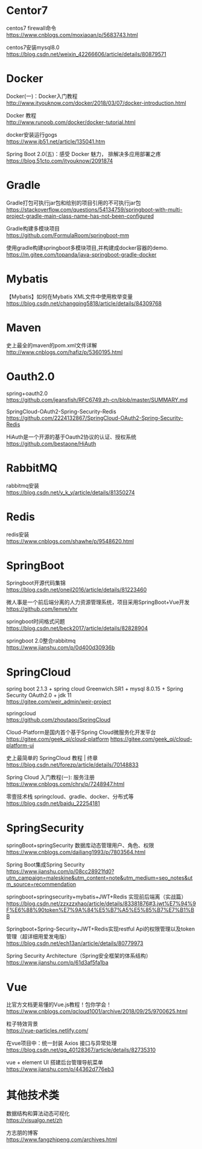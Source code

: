# Centor7
centos7 firewall命令<br>
https://www.cnblogs.com/moxiaoan/p/5683743.html

centos7安装mysql8.0<br>
https://blog.csdn.net/weixin_42266606/article/details/80879571

# Docker
Docker(一)：Docker入门教程<br>
http://www.ityouknow.com/docker/2018/03/07/docker-introduction.html

Docker 教程<br>
http://www.runoob.com/docker/docker-tutorial.html

docker安装运行gogs<br>
https://www.jb51.net/article/135041.htm

Spring Boot 2.0(五)：感受 Docker 魅力， 排解决多应用部署之疼<br>
https://blog.51cto.com/ityouknow/2091874

# Gradle
Gradle打包可执行jar包和给别的项目引用的不可执行jar包<br>
https://stackoverflow.com/questions/54134759/springboot-with-multi-project-gradle-main-class-name-has-not-been-configured

Gradle构建多模块项目<br>
https://github.com/FormulaRoom/springboot-mm

使用gradle构建springboot多模块项目,并构建成docker容器的demo.<br>
https://m.gitee.com/topanda/java-springboot-gradle-docker

# Mybatis
【Mybatis】如何在Mybatis XML文件中使用枚举变量<br>
https://blog.csdn.net/changqing5818/article/details/84309768

# Maven
史上最全的maven的pom.xml文件详解<br>
http://www.cnblogs.com/hafiz/p/5360195.html

# Oauth2.0
spring+oauth2.0<br>
https://github.com/jeansfish/RFC6749.zh-cn/blob/master/SUMMARY.md

SpringCloud-OAuth2-Spring-Security-Redis<br>
https://github.com/2224132867/SpringCloud-OAuth2-Spring-Security-Redis

HiAuth是一个开源的基于Oauth2协议的认证、授权系统<br>
https://github.com/bestaone/HiAuth

# RabbitMQ
rabbitmq安装<br>
https://blog.csdn.net/y_k_y/article/details/81350274

# Redis
redis安装<br>
https://www.cnblogs.com/shawhe/p/9548620.html

# SpringBoot
Springboot开源代码集锦<br>
https://blog.csdn.net/oneil2016/article/details/81223460

微人事是一个前后端分离的人力资源管理系统，项目采用SpringBoot+Vue开发<br>
https://github.com/lenve/vhr

springboot时间格式问题<br>
https://blog.csdn.net/beck2017/article/details/82828904

springboot 2.0整合rabbitmq<br>
https://www.jianshu.com/p/0d400d30936b

# SpringCloud
spring boot 2.1.3 + spring cloud Greenwich.SR1 + mysql 8.0.15 + Spring Security OAuth2.0 + jdk 11<br>
https://gitee.com/weir_admin/weir-project

springcloud<br>
https://github.com/zhoutaoo/SpringCloud

Cloud-Platform是国内首个基于Spring Cloud微服务化开发平台<br>
https://gitee.com/geek_qi/cloud-platform
https://gitee.com/geek_qi/cloud-platform-ui

史上最简单的 SpringCloud 教程 | 终章<br>
https://blog.csdn.net/forezp/article/details/70148833

Spring Cloud 入门教程(一): 服务注册<br>
https://www.cnblogs.com/chry/p/7248947.html

零壹技术栈 springcloud、gradle、docker、分布式等<br>
https://blog.csdn.net/baidu_22254181

# SpringSecurity
springBoot+springSecurity 数据库动态管理用户、角色、权限<br>
https://www.cnblogs.com/dailiang1993/p/7803564.html

Spring Boot集成Spring Security<br>
https://www.jianshu.com/p/08cc28921fd0?utm_campaign=maleskine&utm_content=note&utm_medium=seo_notes&utm_source=recommendation

springboot+springsecurity+mybatis+JWT+Redis 实现前后端离（实战篇）<br>
https://blog.csdn.net/zzxzzxhao/article/details/83381876#3.jwt%E7%94%9F%E6%88%90token%E7%9A%84%E5%B7%A5%E5%85%B7%E7%B1%BB

Springboot+Spring-Security+JWT+Redis实现restful Api的权限管理以及token管理（超详细用爱发电版）<br>
https://blog.csdn.net/ech13an/article/details/80779973

Spring Security Architecture（Spring安全框架的体系结构）<br>
https://www.jianshu.com/p/61d3af5fa1ba

# Vue
比官方文档更易懂的Vue.js教程！包你学会！<br>
https://www.cnblogs.com/qcloud1001/archive/2018/09/25/9700625.html

粒子特效背景<br>
https://vue-particles.netlify.com/

在vue项目中：统一封装 Axios 接口与异常处理<br>
https://blog.csdn.net/qq_40128367/article/details/82735310

vue + element UI 搭建后台管理导航菜单<br>
https://www.jianshu.com/p/44362d776eb3

# 其他技术类
数据结构和算法动态可视化<br>
https://visualgo.net/zh

方志朋的博客<br>
https://www.fangzhipeng.com/archives.html
